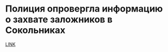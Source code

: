 # Полиция опровергла информацию о захвате заложников в Сокольниках



[LINK](https://varlamov.ru/1957398.html)